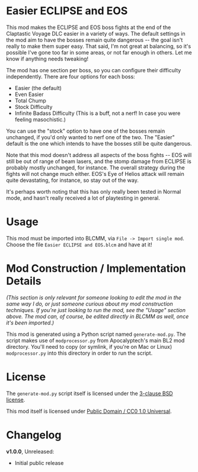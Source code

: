 Easier ECLIPSE and EOS
======================

This mod makes the ECLIPSE and EOS boss fights at the end of the Claptastic
Voyage DLC easier in a variety of ways.  The default settings in the mod
aim to have the bosses remain quite dangerous -- the goal isn't really to
make them super easy.  That said, I'm not great at balancing, so it's
possible I've gone too far in some areas, or not far enough in others.  Let
me know if anything needs tweaking!

The mod has one section per boss, so you can configure their difficulty
independently.  There are four options for each boss:

* Easier (the default)
* Even Easier
* Total Chump
* Stock Difficulty
* Infinite Badass Difficulty (This is a buff, not a nerf!  In case you
  were feeling masochistic.)

You can use the "stock" option to have one of the bosses remain unchanged, if
you'd only wanted to nerf one of the two.  The "Easier" default is the one
which intends to have the bosses still be quite dangerous.

Note that this mod doesn't address all aspects of the boss fights -- EOS
will still be out of range of beam lasers, and the stomp damage from
ECLIPSE is probably mostly unchanged, for instance.  The overall strategy
during the fights will not change much either.  EOS's Eye of Helios attack
will remain quite devastating, for instance, so stay out of the way.

It's perhaps worth noting that this has only really been tested in Normal
mode, and hasn't really received a lot of playtesting in general.

Usage
=====

This mod must be imported into BLCMM, via `File -> Import single mod`.
Choose the file `Easier ECLIPSE and EOS.blcm` and have at it!

Mod Construction / Implementation Details
=========================================

*(This section is only relevant for someone looking to edit the mod in the
same way I do, or just someone curious about my mod construction techniques.
If you're just looking to run the mod, see the "Usage" section above.  The
mod can, of course, be edited directly in BLCMM as well, once it's
been imported.)*

This mod is generated using a Python script named `generate-mod.py`.  The
script makes use of `modprocessor.py` from Apocalyptech's main BL2 mod
directory.  You'll need to copy (or symlink, if you're on Mac or Linux)
`modprocessor.py` into this directory in order to run the script.

License
=======

The `generate-mod.py` script itself is licensed under the
[3-clause BSD license](https://opensource.org/licenses/BSD-3-Clause).

This mod itself is licensed under
[Public Domain / CC0 1.0 Universal](https://creativecommons.org/publicdomain/zero/1.0/).

Changelog
=========

**v1.0.0**, Unreleased:
 * Initial public release

